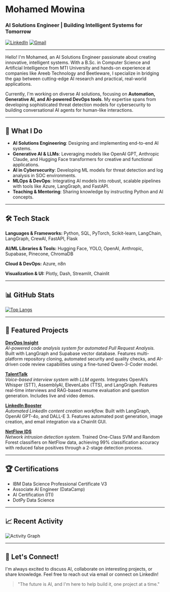 # Mohamed Mowina
### AI Solutions Engineer | Building Intelligent Systems for Tomorrow

[![LinkedIn](https://img.shields.io/badge/LinkedIn-Profile-blue?style=flat-square&logo=linkedin)](https://www.linkedin.com/in/mohamed-mowina)
[![Gmail](https://img.shields.io/badge/Email-mohammedmowina@gmail.com-red?style=flat-square&logo=gmail)](mailto:mohammedmowina@gmail.com)

---

Hello! I'm Mohamed, an AI Solutions Engineer passionate about creating innovative, intelligent systems. With a B.Sc. in Computer Science and Artificial Intelligence from MTI University and hands-on experience at companies like Areeb Technology and Beetleware, I specialize in bridging the gap between cutting-edge AI research and practical, real-world applications.

Currently, I'm working on diverse AI solutions, focusing on **Automation, Generative AI, and AI-powered DevOps tools**. My expertise spans from developing sophisticated threat detection models for cybersecurity to building conversational AI agents for human-like interactions.

---

## 🚀 What I Do

- **AI Solutions Engineering**: Designing and implementing end-to-end AI systems.
- **Generative AI & LLMs**: Leveraging models like OpenAI GPT, Anthropic Claude, and Hugging Face transformers for creative and functional applications.
- **AI in Cybersecurity**: Developing ML models for threat detection and log analysis in SOC environments.
- **MLOps & DevOps**: Integrating AI models into robust, scalable pipelines with tools like Azure, LangGraph, and FastAPI.
- **Teaching & Mentoring**: Sharing knowledge by instructing Python and AI concepts.

---

## 🛠️ Tech Stack

**Languages & Frameworks:** Python, SQL, PyTorch, Scikit-learn, LangChain, LangGraph, CrewAI, FastAPI, Flask

**AI/ML Libraries & Tools:** Hugging Face, YOLO, OpenAI, Anthropic, Supabase, Pinecone, ChromaDB

**Cloud & DevOps:** Azure, n8n

**Visualization & UI:** Plotly, Dash, Streamlit, Chainlit

---

## 📊 GitHub Stats

[![Top Langs](https://github-readme-stats.vercel.app/api/top-langs/?username=M-Mowina&layout=compact&theme=radical)](https://github.com/anuraghazra/github-readme-stats)

---

## 🌟 Featured Projects

**[DevOps Insight](https://github.com/mohamedmowina/devops-insight)**  
*AI-powered code analysis system for automated Pull Request Analysis.*
Built with LangGraph and Supabase vector database. Features multi-platform repository cloning, automated security and quality checks, and AI-driven code review capabilities using a fine-tuned Qwen-3-Coder model.

**[TalentTalk](https://github.com/mohamedmowina/talenttalk)**  
*Voice-based interview system with LLM agents.*
Integrates OpenAI’s Whisper (STT), AssemblyAI, ElevenLabs (TTS), and LangGraph. Features real-time interviews and RAG-based resume evaluation and question generation. Includes live and video demos.

**[LinkedIn Booster](https://github.com/mohamedmowina/linkedin-booster)**  
*Automated LinkedIn content creation workflow.*
Built with LangGraph, OpenAI GPT-4o, and DALL-E 3. Features automated post generation, image creation, and email integration via a Chainlit GUI.

**[NetFlow IDS](https://github.com/mohamedmowina/netflow-ids)**  
*Network intrusion detection system.*
Trained One-Class SVM and Random Forest classifiers on NetFlow data, achieving 99% classification accuracy with reduced false positives through a 2-stage detection process.

---

## 🏆 Certifications

- IBM Data Science Professional Certificate V3
- Associate AI Engineer (DataCamp)
- AI Certification (ITI)
- DotPy Data Science

---

## 📈 Recent Activity

<!-- GitHub Activity Graph -->
![Activity Graph](https://github-readme-activity-graph.vercel.app/graph?username=M-Mowina&theme=github-dark)

---

## 💬 Let's Connect!

I'm always excited to discuss AI, collaborate on interesting projects, or share knowledge. Feel free to reach out via email or connect on LinkedIn!

> "The future is AI, and I'm here to help build it, one project at a time."

